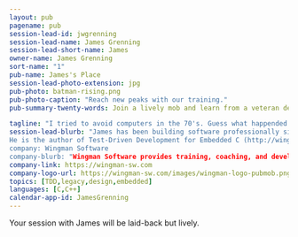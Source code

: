 ```yaml
---
layout: pub
pagename: pub
session-lead-id: jwgrenning
session-lead-name: James Grenning
session-lead-short-name: James
owner-name: James Grenning
sort-name: "1"
pub-name: James's Place
session-lead-photo-extension: jpg
pub-photo: batman-rising.png
pub-photo-caption: "Reach new peaks with our training."
pub-summary-twenty-words: Join a lively mob and learn from a veteran developer and author. TDD, design, legacy, BDD, more!

tagline: "I tried to avoid computers in the 70's. Guess what happended. Loving software development ever since."
session-lead-blurb: "James has been building software professionally since 1979.
He is the author of Test-Driven Development for Embedded C (http://wingman-sw.com/tddec) and has chapters in four other books. He is a co-author of CppUTest, a popular unit test harness for embedded C and C++. James Grenning’s trains, coaches and consults worldwide. James’ mission is to bring modern technical and management practices to product development teams, especially embedded systems development.  He invented Planning Poker, an estimating technique used around the world, and participated in the creation of the Manifesto for Agile Software Development. 
company: Wingman Software
company-blurb: "Wingman Software provides training, coaching, and development services for embedded software development teams and individuals."
company-link: https://wingman-sw.com
company-logo-url: https://wingman-sw.com/images/wingman-logo-pubmob.png
topics: [TDD,legacy,design,embedded]
languages: [C,C++]
calendar-app-id: JamesGrenning
---
```

Your session with James will be laid-back but lively.

